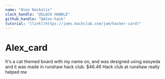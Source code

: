 ```yaml
---
name: "Alex Haikalis"
slack_handle: "@SLACK HANDLE"
github_handle: "@Alex-haik"
tutorial: "[link](https://jams.hackclub.com/jam/hacker-card)"
---
```


# Alex_card

<!-- Describe your board in 2-3 sentences. What are you making? What will it do? --> It's a cat themed board with my name on, and was designed using easyeda and it was made in runshaw hack club.

<!-- How much is it going to cost? --> $46.46

<!-- Tell us a little bit about your design process. What were some challenges? What helped? ***Totally optional*** --> Hack club at runshaw really helped me
